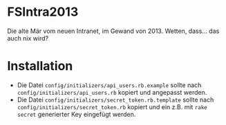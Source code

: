 FSIntra2013
===========

Die alte Mär vom neuen Intranet, im Gewand von 2013. Wetten, dass... das auch nix wird?

Installation
============

* Die Datei `config/initializers/api_users.rb.example` sollte nach `config/initializers/api_users.rb` kopiert und angepasst werden.
* Die Datei `config/initializers/secret_token.rb.template` sollte nach `config/initializers/secret_token.rb` kopiert und ein z.B. mit `rake secret` generierter Key eingefügt werden.
